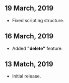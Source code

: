 ## 19 March, 2019
* Fixed scripting structure.

## 16 March, 2019
* Added **"delete"** feature.

## 13 Match, 2019
* Initial release.
